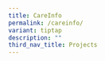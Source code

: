 ```yaml
---
title: CareInfo
permalink: /careinfo/
variant: tiptap
description: ""
third_nav_title: Projects
---
```

